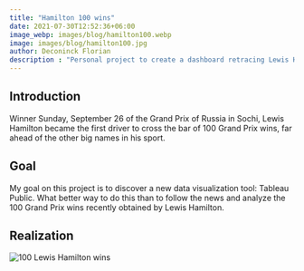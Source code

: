 ```yaml
---
title: "Hamilton 100 wins"
date: 2021-07-30T12:52:36+06:00
image_webp: images/blog/hamilton100.webp
image: images/blog/hamilton100.jpg
author: Deconinck Florian
description : "Personal project to create a dashboard retracing Lewis Hamilton's 100 Formula 1 wins"
---
```


## Introduction
Winner Sunday, September 26 of the Grand Prix of Russia in Sochi, Lewis Hamilton became the first driver to cross the bar of 100 Grand Prix wins, far ahead of the other big names in his sport.

## Goal
My goal on this project is to discover a new data visualization tool: Tableau Public. What better way to do this than to follow the news and analyze the 100 Grand Prix wins recently obtained by Lewis Hamilton.

## Realization
![100 Lewis Hamilton wins](https://deconinckflo.github.io/images/blog/Hamilton.png#thumbnail)
